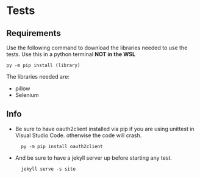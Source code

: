 # Tests
## Requirements
Use the following command to download the libraries needed to use the tests. Use this in a python terminal **NOT in the WSL**
    
    py -m pip install (library)
The libraries needed are:
- pillow
- Selenium
## Info
- Be sure to have oauth2client installed via pip if you are using unittest in Visual Studio Code. otherwise the code will crash.

        py -m pip install oauth2client
- And be sure to have a jekyll server up before starting any test.

        jekyll serve -s site